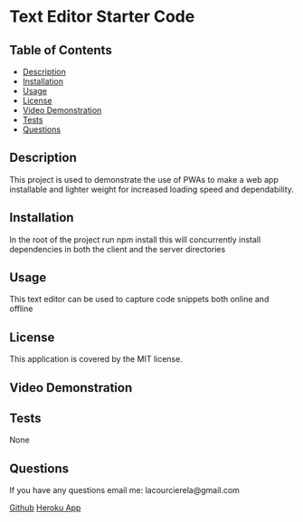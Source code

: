 # Text Editor Starter Code

## Table of Contents
- [Description](#description)
- [Installation](#installation)
- [Usage](#usage)
- [License](#license)
- [Video Demonstration](#video)
- [Tests](#tests)
- [Questions](#questions)


## Description
This project is used to demonstrate the use of PWAs to make a web app installable and lighter weight for increased loading speed and dependability.

## Installation
In the root of the project run npm install this will concurrently install dependencies in both the client and the server directories


## Usage 
This text editor can be used to capture code snippets both online and offline

## License
 This application is covered by the MIT license.

## Video Demonstration

## Tests 
None

## Questions
 <p>If you have any questions email me: lacourcierela@gmail.com</p>
 <a href="https://www.github.com/llacourciere/" target="_blank">Github</a>
 <a href="https://www.github.com/llacourciere/" target="_blank">Heroku App</a>